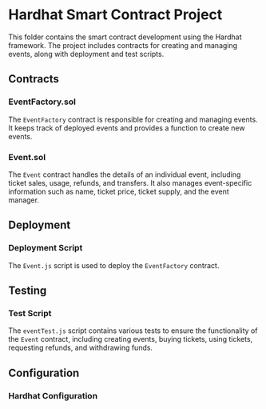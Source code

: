 # Hardhat Smart Contract Project

This folder contains the smart contract development using the Hardhat framework. The project includes contracts for creating and managing events, along with deployment and test scripts.

## Contracts

### EventFactory.sol

The `EventFactory` contract is responsible for creating and managing events. It keeps track of deployed events and provides a function to create new events.

### Event.sol

The `Event` contract handles the details of an individual event, including ticket sales, usage, refunds, and transfers. It also manages event-specific information such as name, ticket price, ticket supply, and the event manager.

## Deployment

### Deployment Script

The `Event.js` script is used to deploy the `EventFactory` contract.

## Testing

### Test Script

The `eventTest.js` script contains various tests to ensure the functionality of the `Event` contract, including creating events, buying tickets, using tickets, requesting refunds, and withdrawing funds.

## Configuration

### Hardhat Configuration

